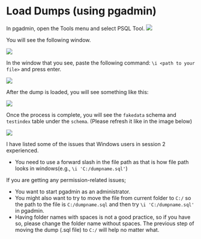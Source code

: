 # Load Dumps (using pgadmin)

In pgadmin, open the Tools menu and select PSQL Tool. 
![](img/dump.png)

You will see the following window.

![](img/beforedump.png)

In the window that you see, paste the following command: 
`\i <path to your file>` and press enter. 

![](img/dumpcode.png)

After the dump is loaded, you will see something like this:

![](img/afterdump.png)

Once the process is complete, you will see the `fakedata` schema and `testindex` table under the `schema`. (Please refresh it like in the image below)

![](img/dumprefresh.png)

I have listed some of the issues that Windows users in session 2 experienced. 

- You need to use a forward slash in the file path as that is how file path looks in windows(e.g., `\i 'C:/dumpname.sql'`)

If you are getting any permission-related issues;

- You want to start pgadmin as an administrator.
- You might also want to try to move the file from current folder to `C:/` so the path to the file is `C:/dumpname.sql` and then try `\i 'C:/dumpname.sql'` in pgadmin.
- Having folder names with spaces is not a good practice, so if you have so, please change the folder name without spaces. The previous step of moving the dump (.sql file) to `C:/`  will help no matter what.